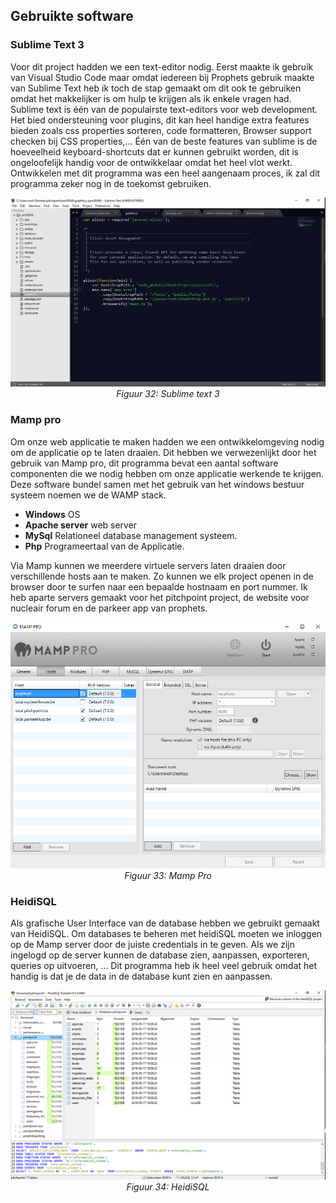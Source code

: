 ## Gebruikte software
### Sublime Text 3 
Voor dit project hadden we een text-editor nodig. Eerst maakte ik gebruik van Visual Studio Code maar omdat iedereen bij Prophets gebruik maakte van Sublime Text heb ik toch de stap gemaakt om dit ook te gebruiken omdat het makkelijker is om hulp te krijgen als ik enkele vragen had. Sublime text is één van de populairste text-editors voor web development. Het bied ondersteuning voor plugins, dit kan heel handige extra features bieden zoals css properties sorteren, code formatteren, Browser support checken bij CSS properties,...
Één van de beste features van sublime is de hoeveelheid keyboard-shortcuts dat er kunnen gebruikt worden, dit is ongeloofelijk handig voor de ontwikkelaar omdat het heel vlot werkt. 
Ontwikkelen met dit programma was een heel aangenaam proces, ik zal dit programma zeker nog in de toekomst gebruiken.

<div align="center"><img src="../../images/sublime.png"></div>
<div align="center"> <i>Figuur 32: Sublime text 3</i></div> 

### Mamp pro
Om onze web applicatie te maken hadden we een ontwikkelomgeving nodig om de applicatie op te laten draaien. Dit hebben we verwezenlijkt door het gebruik van Mamp pro, dit programma bevat een aantal software componenten die we nodig hebben om onze applicatie werkende te krijgen. Deze software bundel samen met het gebruik van het windows bestuur systeem noemen we de WAMP stack.
- **Windows**
	OS
- **Apache server**
	web server
- **MySql**
	Relationeel database management systeem.
- **Php**
Programeertaal van de Applicatie.

Via Mamp kunnen we meerdere virtuele servers laten draaien door verschillende hosts aan te maken. Zo kunnen we elk project openen in de browser door te surfen naar een bepaalde hostnaam en port nummer.
Ik heb aparte servers gemaakt voor het pitchpoint project, de website voor nucleair forum en de parkeer app van prophets.

<div align="center"><img src="../../images/mamp.png"></div>
<div align="center"> <i>Figuur 33: Mamp Pro</i></div> 

### HeidiSQL
Als grafische User Interface van de database hebben we gebruikt gemaakt van HeidiSQL. Om databases te beheren met heidiSQL moeten we inloggen op de Mamp server door de juiste credentials in te geven. Als we zijn ingelogd op de server kunnen de database zien, aanpassen, exporteren, queries op uitvoeren, ... Dit programma heb ik heel veel gebruik omdat het handig is dat je de data in de database kunt zien en aanpassen.

<div align="center"><img src="../../images/heidisql.png"></div>
<div align="center"> <i>Figuur 34: HeidiSQL</i></div> 